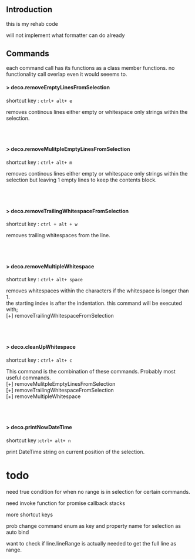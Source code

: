 ## Introduction

this is my rehab code 

will not implement what formatter can do already 


## Commands

each command call has its functions as a class member functions. no functionality call overlap even it would seeems to. 

#### > __deco.removeEmptyLinesFromSelection__<br>
shortcut key : `ctrl+ alt+ e`<br>

removes continous lines either empty or whitespace only strings within the selection.

<br><br>

#### > __deco.removeMulitpleEmptyLinesFromSelection__<br>
shortcut key : `ctrl+ alt+ m`<br>

removes continous lines either empty or whitespace only strings within the selection but leaving 1 empty lines to keep the contents block.

<br><br>


#### > __deco.removeTrailingWhitespaceFromSelection__<br>
shortcut key : `ctrl + alt + w`<br>

removes trailing whitespaces from the line. 

<br><br>

#### > __deco.removeMultipleWhitespace__<br>
shortcut key : `ctrl+ alt+ space`<br>

removes whitespaces within the characters if the whitespace is longer than 1.<br>
the starting index is after the indentation. this command will be executed with;<br>
[+] removeTrailingWhitespaceFromSelection<br>

<br><br>


#### > __deco.cleanUpWhitespace__<br>
shortcut key : `ctrl+ alt+ c`<br>

This command is the combination of these commands. Probably most useful commands.<br>
[+] removeMulitpleEmptyLinesFromSelection<br>
[+] removeTrailingWhitespaceFromSelection<br>
[+] removeMultipleWhitespace<br>

<br><br>

#### > __deco.printNowDateTime__

shortcut key :`ctrl+ alt+ n`<br>

print DateTime string on current position of the selection.







# todo

need true condition for when no range is in selection for certain commands.

need invoke function for promise callback stacks

more shortcut keys 

prob change command enum as key and property name for selection as auto bind

want to check if line.lineRange is actually needed to get the full line as range.  

